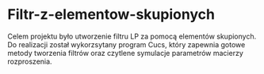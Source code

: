 # Filtr-z-elementow-skupionych
Celem projektu było utworzenie filtru LP za pomocą elementów skupionych. Do realizacji został wykorzsytany program Cucs, który zapewnia gotowe metody tworzenia filtrów oraz czytlene symulacje parametrów macierzy rozproszenia.
